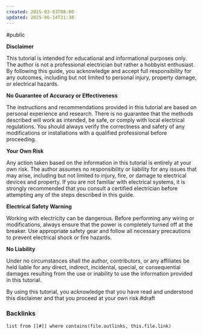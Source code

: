 ```yaml
---
created: 2025-03-03T08:00
updated: 2025-06-14T21:38
---
```

#public

**Disclaimer**

This tutorial is intended for educational and informational purposes only. The author is not a professional electrician but rather a hobbyist enthusiast. By following this guide, you acknowledge and accept full responsibility for any outcomes, including but not limited to personal injury, property damage, or electrical hazards.

**No Guarantee of Accuracy or Effectiveness**

The instructions and recommendations provided in this tutorial are based on personal experience and research. There is no guarantee that the methods described will work as intended, be safe, or comply with local electrical regulations. You should always verify the correctness and safety of any modifications or installations with a qualified professional before proceeding.

**Your Own Risk**

Any action taken based on the information in this tutorial is entirely at your own risk. The author assumes no responsibility or liability for any issues that may arise, including but not limited to injury, fire, or damage to electrical devices and property. If you are not familiar with electrical systems, it is strongly recommended that you consult a certified electrician before attempting any of the steps described in this guide.

**Electrical Safety Warning**

Working with electricity can be dangerous. Before performing any wiring or modifications, always ensure that the power is completely turned off at the breaker. Use appropriate safety gear and follow all necessary precautions to prevent electrical shock or fire hazards.

**No Liability**

Under no circumstances shall the author, contributors, or any affiliates be held liable for any direct, indirect, incidental, special, or consequential damages resulting from the use or inability to use the information provided in this tutorial.

By using this tutorial, you acknowledge that you have read and understood this disclaimer and that you proceed at your own risk.#draft


### Backlinks
```dataview 
list from [[#]] where contains(file.outlinks, this.file.link)
```

